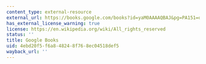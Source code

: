 ```yaml
---
content_type: external-resource
external_url: https://books.google.com/books?id=yaM0AAAAQBAJ&pg=PA151=onepage#v=onepage&q&f=false
has_external_license_warning: true
license: https://en.wikipedia.org/wiki/All_rights_reserved
status: ''
title: Google Books
uid: 4ebd20f5-f6a8-4824-8f76-8ec04518def5
wayback_url: ''
---
```

